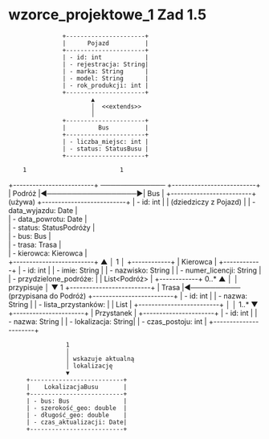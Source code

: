 # wzorce_projektowe_1 Zad 1.5


                   +----------------------+
                   |      Pojazd          |
                   +----------------------+
                   | - id: int            |
                   | - rejestracja: String|
                   | - marka: String      |
                   | - model: String      |
                   | - rok_produkcji: int |
                   +----------------------+
                           ▲
                           │  <<extends>>
                           │
                   +----------------------+
                   |         Bus          |
                   +----------------------+
                   | - liczba_miejsc: int |
                   | - status: StatusBusu |
                   +----------------------+

        1                          1
   +-------------------------+   ─────────────   +--------------------------+
   |         Podróż          |◄──────────────────►|           Bus            |
   +-------------------------+    (używa)       +--------------------------+
   | - id: int               |                    | (dziedziczy z Pojazd)     |
   | - data_wyjazdu: Date    |                    
   | - data_powrotu: Date    |                    
   | - status: StatusPodróży |                    
   | - bus: Bus              |                    
   | - trasa: Trasa          |                    
   | - kierowca: Kierowca    |                    
   +-------------------------+
              ▲
              │ 1
              │
       +------------+
       |  Kierowca  |
       +------------+
       | - id: int                 |
       | - imie: String            |
       | - nazwisko: String        |
       | - numer_licencji: String  |
       | - przydzielone_podróże:   |
       |   List<Podróż>            |
       +------------+
           0..* ▲
                │
                │ przypisuje
                │
                ▼ 1
      +-------------------------+
      |        Trasa          |◄────────── (przypisana do Podróż)
      +-------------------------+
      | - id: int               |
      | - nazwa: String         |
      | - lista_przystanków:    |
      |   List<Przystanek>      |
      +-------------------------+
              │
              │ 1..*
              ▼
      +----------------------+
      |     Przystanek       |
      +----------------------+
      | - id: int            |
      | - nazwa: String      |
      | - lokalizacja: String|
      | - czas_postoju: int  |
      +----------------------+

                    1
                    │
                    │ wskazuje aktualną
                    │ lokalizację
                    ▼
         +--------------------------+
         |    LokalizacjaBusu       |
         +--------------------------+
         | - bus: Bus               |
         | - szerokość_geo: double  |
         | - długość_geo: double    |
         | - czas_aktualizacji: Date|
         +--------------------------+
